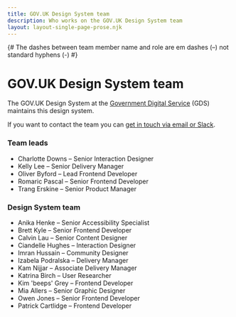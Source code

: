 ```yaml
---
title: GOV.UK Design System team
description: Who works on the GOV.UK Design System team
layout: layout-single-page-prose.njk
---
```


{# The dashes between team member name and role are em dashes (–) not standard hyphens (-) #}

# GOV.UK Design System team

The GOV.UK Design System at the [Government Digital Service](https://www.gov.uk/government/organisations/government-digital-service) (GDS) maintains this design system.

If you want to contact the team you can [get in touch via email or Slack](/get-in-touch/).

### Team leads

- Charlotte Downs – Senior Interaction Designer
- Kelly Lee – Senior Delivery Manager
- Oliver Byford – Lead Frontend Developer
- Romaric Pascal – Senior Frontend Developer
- Trang Erskine – Senior Product Manager

### Design System team

- Anika Henke – Senior Accessibility Specialist
- Brett Kyle – Senior Frontend Developer
- Calvin Lau – Senior Content Designer
- Ciandelle Hughes – Interaction Designer
- Imran Hussain – Community Designer
- Izabela Podralska – Delivery Manager
- Kam Nijjar – Associate Delivery Manager
- Katrina Birch – User Researcher
- Kim 'beeps' Grey – Frontend Developer
- Mia Allers – Senior Graphic Designer
- Owen Jones – Senior Frontend Developer
- Patrick Cartlidge – Frontend Developer
